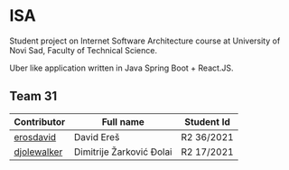 # ISA

Student project on Internet Software Architecture course at University of Novi Sad, Faculty of Technical Science.

Uber like application written in Java Spring Boot + React.JS.

## Team 31

| Contributor                                   | Full name                | Student Id |
| --------------------------------------------- | ------------------------ | ---------- |
| [erosdavid](https://github.com/erosdavid)     | David Ereš               | R2 36/2021 |
| [djolewalker](https://github.com/djolewalker) | Dimitrije Žarković Đolai | R2 17/2021 |
